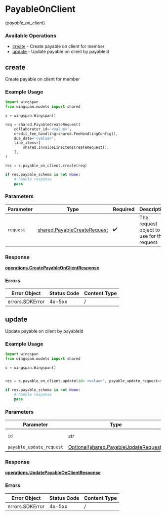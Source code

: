 # PayableOnClient
(*payable_on_client*)

### Available Operations

* [create](#create) - Create payable on client for member
* [update](#update) - Update payable on client by payableId

## create

Create payable on client for member

### Example Usage

```python
import wingspan
from wingspan.models import shared

s = wingspan.Wingspan()

req = shared.PayableCreateRequest(
    collaborator_id='<value>',
    credit_fee_handling=shared.FeeHandlingConfig(),
    due_date='<value>',
    line_items=[
        shared.InvoiceLineItemsCreateRequest(),
    ],
)

res = s.payable_on_client.create(req)

if res.payable_schema is not None:
    # handle response
    pass

```

### Parameters

| Parameter                                                                  | Type                                                                       | Required                                                                   | Description                                                                |
| -------------------------------------------------------------------------- | -------------------------------------------------------------------------- | -------------------------------------------------------------------------- | -------------------------------------------------------------------------- |
| `request`                                                                  | [shared.PayableCreateRequest](../../models/shared/payablecreaterequest.md) | :heavy_check_mark:                                                         | The request object to use for the request.                                 |


### Response

**[operations.CreatePayableOnClientResponse](../../models/operations/createpayableonclientresponse.md)**
### Errors

| Error Object    | Status Code     | Content Type    |
| --------------- | --------------- | --------------- |
| errors.SDKError | 4x-5xx          | */*             |

## update

Update payable on client by payableId

### Example Usage

```python
import wingspan
from wingspan.models import shared

s = wingspan.Wingspan()


res = s.payable_on_client.update(id='<value>', payable_update_request=shared.PayableUpdateRequest())

if res.payable_schema is not None:
    # handle response
    pass

```

### Parameters

| Parameter                                                                            | Type                                                                                 | Required                                                                             | Description                                                                          |
| ------------------------------------------------------------------------------------ | ------------------------------------------------------------------------------------ | ------------------------------------------------------------------------------------ | ------------------------------------------------------------------------------------ |
| `id`                                                                                 | *str*                                                                                | :heavy_check_mark:                                                                   | Unique identifier                                                                    |
| `payable_update_request`                                                             | [Optional[shared.PayableUpdateRequest]](../../models/shared/payableupdaterequest.md) | :heavy_minus_sign:                                                                   | N/A                                                                                  |


### Response

**[operations.UpdatePayableOnClientResponse](../../models/operations/updatepayableonclientresponse.md)**
### Errors

| Error Object    | Status Code     | Content Type    |
| --------------- | --------------- | --------------- |
| errors.SDKError | 4x-5xx          | */*             |
